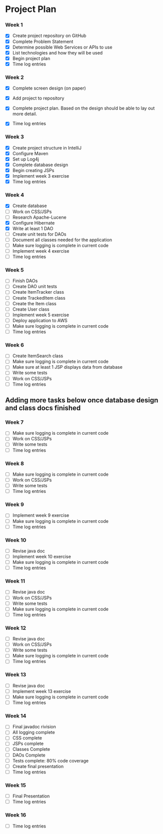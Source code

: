 # Project Plan

### Week 1
- [X] Create project repository on GitHub
- [X] Complete Problem Statement
- [X] Determine possible Web Services or APIs to use
- [X] List technologies and how they will be used
- [X] Begin project plan
- [X] Time log entries

### Week 2
- [X] Complete screen design (on paper)
- [X] Add project to repository
- [X] Complete project plan. Based on the design should be able to lay out more detail.
- [X] Time log entries


### Week 3
- [X] Create project structure in IntelliJ
- [X] Configure Maven
- [X] Set up Log4j
- [X] Complete database design
- [X] Begin creating JSPs
- [X] Implement week 3 exercise
- [X] Time log entries

### Week 4
- [X] Create database
- [ ] Work on CSS/JSPs
- [ ] Research Apache-Lucene
- [X] Configure Hibernate
- [X] Write at least 1 DAO
- [ ] Create unit tests for DAOs
- [ ] Document all classes needed for the application
- [ ] Make sure logging is complete in current code
- [ ] Implement week 4 exercise
- [ ] Time log entries

### Week 5
- [ ] Finish DAOs
- [ ] Create DAO unit tests
- [ ] Create ItemTracker class
- [ ] Create TrackedItem class
- [ ] Create the Item class
- [ ] Create User class
- [ ] Implement week 5 exercise
- [ ] Deploy application to AWS
- [ ] Make sure logging is complete in current code
- [ ] Time log entries

### Week 6
- [ ] Create ItemSearch class
- [ ] Make sure logging is complete in current code
- [ ] Make sure at least 1 JSP displays data from database
- [ ] Write some tests
- [ ] Work on CSS/JSPs
- [ ] Time log entries

## Adding more tasks below once database design and class docs finished

### Week 7
- [ ] Make sure logging is complete in current code
- [ ] Work on CSS/JSPs
- [ ] Write some tests
- [ ] Time log entries

### Week 8
- [ ] Make sure logging is complete in current code
- [ ] Work on CSS/JSPs
- [ ] Write some tests
- [ ] Time log entries

### Week 9
- [ ] Implement week 9 exercise
- [ ] Make sure logging is complete in current code
- [ ] Time log entries

### Week 10
- [ ] Revise java doc
- [ ] Implement week 10 exercise
- [ ] Make sure logging is complete in current code
- [ ] Time log entries

### Week 11
- [ ] Revise java doc
- [ ] Work on CSS/JSPs
- [ ] Write some tests
- [ ] Make sure logging is complete in current code
- [ ] Time log entries

### Week 12
- [ ] Revise java doc
- [ ] Work on CSS/JSPs
- [ ] Write some tests
- [ ] Make sure logging is complete in current code
- [ ] Time log entries

### Week 13
- [ ] Revise java doc
- [ ] Implement week 13 exercise
- [ ] Make sure logging is complete in current code
- [ ] Time log entries

### Week 14
- [ ] Final javadoc rivision
- [ ] All logging complete
- [ ] CSS complete
- [ ] JSPs complete
- [ ] Classes Complete
- [ ] DAOs Complete
- [ ] Tests complete: 80% code coverage
- [ ] Create final presentation
- [ ] Time log entries

### Week 15
- [ ] Final Presentation
- [ ] Time log entries

### Week 16
- [ ] Time log entries







